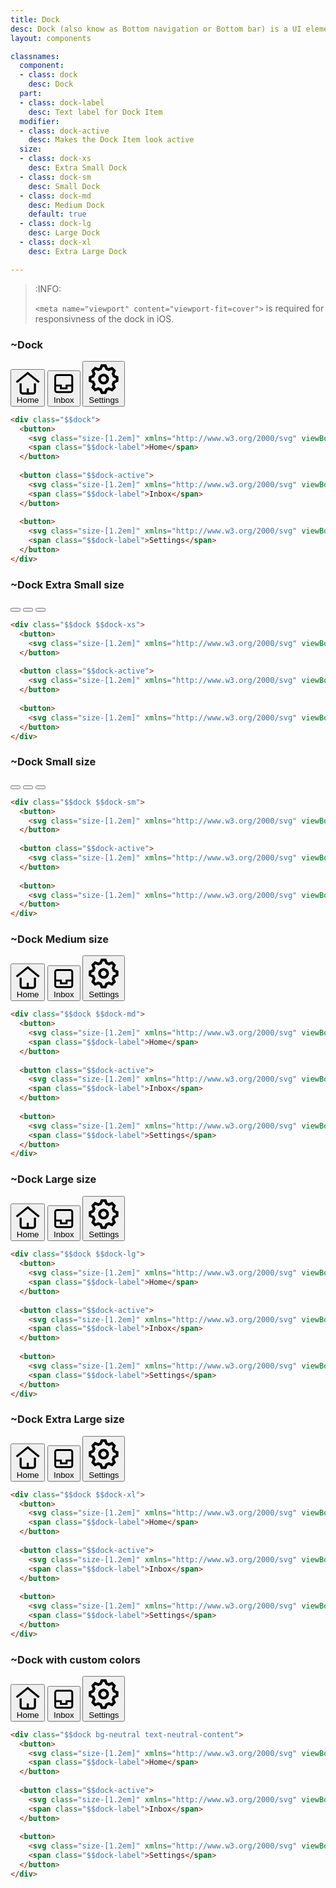```yaml
---
title: Dock
desc: Dock (also know as Bottom navigation or Bottom bar) is a UI element that provides navigation options to the user. Dock sticks to the bottom of the screen.
layout: components

classnames:
  component:
  - class: dock
    desc: Dock
  part:
  - class: dock-label
    desc: Text label for Dock Item
  modifier:
  - class: dock-active
    desc: Makes the Dock Item look active
  size:
  - class: dock-xs
    desc: Extra Small Dock
  - class: dock-sm
    desc: Small Dock
  - class: dock-md
    desc: Medium Dock
    default: true
  - class: dock-lg
    desc: Large Dock
  - class: dock-xl
    desc: Extra Large Dock

---
```




<script>
  import Component from "$components/Component.svelte"
  import Translate from "$components/Translate.svelte"
</script>


> :INFO:
>
> `<meta name="viewport" content="viewport-fit=cover">` is required for responsivness of the dock in iOS.

### ~Dock
<div class="bg-base-300 rounded-box w-full max-w-sm pt-32">
  <div class="dock relative border border-base-300">
    <button>
      <svg class="size-[1.2em]" xmlns="http://www.w3.org/2000/svg" viewBox="0 0 24 24"><g fill="currentColor" stroke-linejoin="miter" stroke-linecap="butt"><polyline points="1 11 12 2 23 11" fill="none" stroke="currentColor" stroke-miterlimit="10" stroke-width="2"></polyline><path d="m5,13v7c0,1.105.895,2,2,2h10c1.105,0,2-.895,2-2v-7" fill="none" stroke="currentColor" stroke-linecap="square" stroke-miterlimit="10" stroke-width="2"></path><line x1="12" y1="22" x2="12" y2="18" fill="none" stroke="currentColor" stroke-linecap="square" stroke-miterlimit="10" stroke-width="2"></line></g></svg>
      <span class="dock-label">Home</span>
    </button>
    <button class="dock-active">
      <svg class="size-[1.2em]" xmlns="http://www.w3.org/2000/svg" viewBox="0 0 24 24"><g fill="currentColor" stroke-linejoin="miter" stroke-linecap="butt"><polyline points="3 14 9 14 9 17 15 17 15 14 21 14" fill="none" stroke="currentColor" stroke-miterlimit="10" stroke-width="2"></polyline><rect x="3" y="3" width="18" height="18" rx="2" ry="2" fill="none" stroke="currentColor" stroke-linecap="square" stroke-miterlimit="10" stroke-width="2"></rect></g></svg>
      <span class="dock-label">Inbox</span>
    </button>
    <button>
      <svg class="size-[1.2em]" xmlns="http://www.w3.org/2000/svg" viewBox="0 0 24 24"><g fill="currentColor" stroke-linejoin="miter" stroke-linecap="butt"><circle cx="12" cy="12" r="3" fill="none" stroke="currentColor" stroke-linecap="square" stroke-miterlimit="10" stroke-width="2"></circle><path d="m22,13.25v-2.5l-2.318-.966c-.167-.581-.395-1.135-.682-1.654l.954-2.318-1.768-1.768-2.318.954c-.518-.287-1.073-.515-1.654-.682l-.966-2.318h-2.5l-.966,2.318c-.581.167-1.135.395-1.654.682l-2.318-.954-1.768,1.768.954,2.318c-.287.518-.515,1.073-.682,1.654l-2.318.966v2.5l2.318.966c.167.581.395,1.135.682,1.654l-.954,2.318,1.768,1.768,2.318-.954c.518.287,1.073.515,1.654.682l.966,2.318h2.5l.966-2.318c.581-.167,1.135-.395,1.654-.682l2.318.954,1.768-1.768-.954-2.318c.287-.518.515-1.073.682-1.654l2.318-.966Z" fill="none" stroke="currentColor" stroke-linecap="square" stroke-miterlimit="10" stroke-width="2"></path></g></svg>
      <span class="dock-label">Settings</span>
    </button>
  </div>
</div>

```html
<div class="$$dock">
  <button>
    <svg class="size-[1.2em]" xmlns="http://www.w3.org/2000/svg" viewBox="0 0 24 24"><g fill="currentColor" stroke-linejoin="miter" stroke-linecap="butt"><polyline points="1 11 12 2 23 11" fill="none" stroke="currentColor" stroke-miterlimit="10" stroke-width="2"></polyline><path d="m5,13v7c0,1.105.895,2,2,2h10c1.105,0,2-.895,2-2v-7" fill="none" stroke="currentColor" stroke-linecap="square" stroke-miterlimit="10" stroke-width="2"></path><line x1="12" y1="22" x2="12" y2="18" fill="none" stroke="currentColor" stroke-linecap="square" stroke-miterlimit="10" stroke-width="2"></line></g></svg>
    <span class="$$dock-label">Home</span>
  </button>
  
  <button class="$$dock-active">
    <svg class="size-[1.2em]" xmlns="http://www.w3.org/2000/svg" viewBox="0 0 24 24"><g fill="currentColor" stroke-linejoin="miter" stroke-linecap="butt"><polyline points="3 14 9 14 9 17 15 17 15 14 21 14" fill="none" stroke="currentColor" stroke-miterlimit="10" stroke-width="2"></polyline><rect x="3" y="3" width="18" height="18" rx="2" ry="2" fill="none" stroke="currentColor" stroke-linecap="square" stroke-miterlimit="10" stroke-width="2"></rect></g></svg>
    <span class="$$dock-label">Inbox</span>
  </button>
  
  <button>
    <svg class="size-[1.2em]" xmlns="http://www.w3.org/2000/svg" viewBox="0 0 24 24"><g fill="currentColor" stroke-linejoin="miter" stroke-linecap="butt"><circle cx="12" cy="12" r="3" fill="none" stroke="currentColor" stroke-linecap="square" stroke-miterlimit="10" stroke-width="2"></circle><path d="m22,13.25v-2.5l-2.318-.966c-.167-.581-.395-1.135-.682-1.654l.954-2.318-1.768-1.768-2.318.954c-.518-.287-1.073-.515-1.654-.682l-.966-2.318h-2.5l-.966,2.318c-.581.167-1.135.395-1.654.682l-2.318-.954-1.768,1.768.954,2.318c-.287.518-.515,1.073-.682,1.654l-2.318.966v2.5l2.318.966c.167.581.395,1.135.682,1.654l-.954,2.318,1.768,1.768,2.318-.954c.518.287,1.073.515,1.654.682l.966,2.318h2.5l.966-2.318c.581-.167,1.135-.395,1.654-.682l2.318.954,1.768-1.768-.954-2.318c.287-.518.515-1.073.682-1.654l2.318-.966Z" fill="none" stroke="currentColor" stroke-linecap="square" stroke-miterlimit="10" stroke-width="2"></path></g></svg>
    <span class="$$dock-label">Settings</span>
  </button>
</div>
```

### ~Dock Extra Small size
<div class="bg-base-300 rounded-box w-full max-w-sm pt-32">
  <div class="dock dock-xs relative border border-base-300">
    <button>
      <svg class="size-[1.2em]" xmlns="http://www.w3.org/2000/svg" viewBox="0 0 24 24"><g fill="currentColor" stroke-linejoin="miter" stroke-linecap="butt"><polyline points="1 11 12 2 23 11" fill="none" stroke="currentColor" stroke-miterlimit="10" stroke-width="2"></polyline><path d="m5,13v7c0,1.105.895,2,2,2h10c1.105,0,2-.895,2-2v-7" fill="none" stroke="currentColor" stroke-linecap="square" stroke-miterlimit="10" stroke-width="2"></path><line x1="12" y1="22" x2="12" y2="18" fill="none" stroke="currentColor" stroke-linecap="square" stroke-miterlimit="10" stroke-width="2"></line></g></svg>
    </button>
    <button class="dock-active">
      <svg class="size-[1.2em]" xmlns="http://www.w3.org/2000/svg" viewBox="0 0 24 24"><g fill="currentColor" stroke-linejoin="miter" stroke-linecap="butt"><polyline points="3 14 9 14 9 17 15 17 15 14 21 14" fill="none" stroke="currentColor" stroke-miterlimit="10" stroke-width="2"></polyline><rect x="3" y="3" width="18" height="18" rx="2" ry="2" fill="none" stroke="currentColor" stroke-linecap="square" stroke-miterlimit="10" stroke-width="2"></rect></g></svg>
    </button>
    <button>
      <svg class="size-[1.2em]" xmlns="http://www.w3.org/2000/svg" viewBox="0 0 24 24"><g fill="currentColor" stroke-linejoin="miter" stroke-linecap="butt"><circle cx="12" cy="12" r="3" fill="none" stroke="currentColor" stroke-linecap="square" stroke-miterlimit="10" stroke-width="2"></circle><path d="m22,13.25v-2.5l-2.318-.966c-.167-.581-.395-1.135-.682-1.654l.954-2.318-1.768-1.768-2.318.954c-.518-.287-1.073-.515-1.654-.682l-.966-2.318h-2.5l-.966,2.318c-.581.167-1.135.395-1.654.682l-2.318-.954-1.768,1.768.954,2.318c-.287.518-.515,1.073-.682,1.654l-2.318.966v2.5l2.318.966c.167.581.395,1.135.682,1.654l-.954,2.318,1.768,1.768,2.318-.954c.518.287,1.073.515,1.654.682l.966,2.318h2.5l.966-2.318c.581-.167,1.135-.395,1.654-.682l2.318.954,1.768-1.768-.954-2.318c.287-.518.515-1.073.682-1.654l2.318-.966Z" fill="none" stroke="currentColor" stroke-linecap="square" stroke-miterlimit="10" stroke-width="2"></path></g></svg>
    </button>
  </div>
</div>

```html
<div class="$$dock $$dock-xs">
  <button>
    <svg class="size-[1.2em]" xmlns="http://www.w3.org/2000/svg" viewBox="0 0 24 24"><g fill="currentColor" stroke-linejoin="miter" stroke-linecap="butt"><polyline points="1 11 12 2 23 11" fill="none" stroke="currentColor" stroke-miterlimit="10" stroke-width="2"></polyline><path d="m5,13v7c0,1.105.895,2,2,2h10c1.105,0,2-.895,2-2v-7" fill="none" stroke="currentColor" stroke-linecap="square" stroke-miterlimit="10" stroke-width="2"></path><line x1="12" y1="22" x2="12" y2="18" fill="none" stroke="currentColor" stroke-linecap="square" stroke-miterlimit="10" stroke-width="2"></line></g></svg>
  </button>
  
  <button class="$$dock-active">
    <svg class="size-[1.2em]" xmlns="http://www.w3.org/2000/svg" viewBox="0 0 24 24"><g fill="currentColor" stroke-linejoin="miter" stroke-linecap="butt"><polyline points="3 14 9 14 9 17 15 17 15 14 21 14" fill="none" stroke="currentColor" stroke-miterlimit="10" stroke-width="2"></polyline><rect x="3" y="3" width="18" height="18" rx="2" ry="2" fill="none" stroke="currentColor" stroke-linecap="square" stroke-miterlimit="10" stroke-width="2"></rect></g></svg>
  </button>
  
  <button>
    <svg class="size-[1.2em]" xmlns="http://www.w3.org/2000/svg" viewBox="0 0 24 24"><g fill="currentColor" stroke-linejoin="miter" stroke-linecap="butt"><circle cx="12" cy="12" r="3" fill="none" stroke="currentColor" stroke-linecap="square" stroke-miterlimit="10" stroke-width="2"></circle><path d="m22,13.25v-2.5l-2.318-.966c-.167-.581-.395-1.135-.682-1.654l.954-2.318-1.768-1.768-2.318.954c-.518-.287-1.073-.515-1.654-.682l-.966-2.318h-2.5l-.966,2.318c-.581.167-1.135.395-1.654.682l-2.318-.954-1.768,1.768.954,2.318c-.287.518-.515,1.073-.682,1.654l-2.318.966v2.5l2.318.966c.167.581.395,1.135.682,1.654l-.954,2.318,1.768,1.768,2.318-.954c.518.287,1.073.515,1.654.682l.966,2.318h2.5l.966-2.318c.581-.167,1.135-.395,1.654-.682l2.318.954,1.768-1.768-.954-2.318c.287-.518.515-1.073.682-1.654l2.318-.966Z" fill="none" stroke="currentColor" stroke-linecap="square" stroke-miterlimit="10" stroke-width="2"></path></g></svg>
  </button>
</div>
```

### ~Dock Small size
<div class="bg-base-300 rounded-box w-full max-w-sm pt-32">
  <div class="dock dock-sm relative border border-base-300">
    <button>
      <svg class="size-[1.2em]" xmlns="http://www.w3.org/2000/svg" viewBox="0 0 24 24"><g fill="currentColor" stroke-linejoin="miter" stroke-linecap="butt"><polyline points="1 11 12 2 23 11" fill="none" stroke="currentColor" stroke-miterlimit="10" stroke-width="2"></polyline><path d="m5,13v7c0,1.105.895,2,2,2h10c1.105,0,2-.895,2-2v-7" fill="none" stroke="currentColor" stroke-linecap="square" stroke-miterlimit="10" stroke-width="2"></path><line x1="12" y1="22" x2="12" y2="18" fill="none" stroke="currentColor" stroke-linecap="square" stroke-miterlimit="10" stroke-width="2"></line></g></svg>
    </button>
    <button class="dock-active">
      <svg class="size-[1.2em]" xmlns="http://www.w3.org/2000/svg" viewBox="0 0 24 24"><g fill="currentColor" stroke-linejoin="miter" stroke-linecap="butt"><polyline points="3 14 9 14 9 17 15 17 15 14 21 14" fill="none" stroke="currentColor" stroke-miterlimit="10" stroke-width="2"></polyline><rect x="3" y="3" width="18" height="18" rx="2" ry="2" fill="none" stroke="currentColor" stroke-linecap="square" stroke-miterlimit="10" stroke-width="2"></rect></g></svg>
    </button>
    <button>
      <svg class="size-[1.2em]" xmlns="http://www.w3.org/2000/svg" viewBox="0 0 24 24"><g fill="currentColor" stroke-linejoin="miter" stroke-linecap="butt"><circle cx="12" cy="12" r="3" fill="none" stroke="currentColor" stroke-linecap="square" stroke-miterlimit="10" stroke-width="2"></circle><path d="m22,13.25v-2.5l-2.318-.966c-.167-.581-.395-1.135-.682-1.654l.954-2.318-1.768-1.768-2.318.954c-.518-.287-1.073-.515-1.654-.682l-.966-2.318h-2.5l-.966,2.318c-.581.167-1.135.395-1.654.682l-2.318-.954-1.768,1.768.954,2.318c-.287.518-.515,1.073-.682,1.654l-2.318.966v2.5l2.318.966c.167.581.395,1.135.682,1.654l-.954,2.318,1.768,1.768,2.318-.954c.518.287,1.073.515,1.654.682l.966,2.318h2.5l.966-2.318c.581-.167,1.135-.395,1.654-.682l2.318.954,1.768-1.768-.954-2.318c.287-.518.515-1.073.682-1.654l2.318-.966Z" fill="none" stroke="currentColor" stroke-linecap="square" stroke-miterlimit="10" stroke-width="2"></path></g></svg>
    </button>
  </div>
</div>

```html
<div class="$$dock $$dock-sm">
  <button>
    <svg class="size-[1.2em]" xmlns="http://www.w3.org/2000/svg" viewBox="0 0 24 24"><g fill="currentColor" stroke-linejoin="miter" stroke-linecap="butt"><polyline points="1 11 12 2 23 11" fill="none" stroke="currentColor" stroke-miterlimit="10" stroke-width="2"></polyline><path d="m5,13v7c0,1.105.895,2,2,2h10c1.105,0,2-.895,2-2v-7" fill="none" stroke="currentColor" stroke-linecap="square" stroke-miterlimit="10" stroke-width="2"></path><line x1="12" y1="22" x2="12" y2="18" fill="none" stroke="currentColor" stroke-linecap="square" stroke-miterlimit="10" stroke-width="2"></line></g></svg>
  </button>
  
  <button class="$$dock-active">
    <svg class="size-[1.2em]" xmlns="http://www.w3.org/2000/svg" viewBox="0 0 24 24"><g fill="currentColor" stroke-linejoin="miter" stroke-linecap="butt"><polyline points="3 14 9 14 9 17 15 17 15 14 21 14" fill="none" stroke="currentColor" stroke-miterlimit="10" stroke-width="2"></polyline><rect x="3" y="3" width="18" height="18" rx="2" ry="2" fill="none" stroke="currentColor" stroke-linecap="square" stroke-miterlimit="10" stroke-width="2"></rect></g></svg>
  </button>
  
  <button>
    <svg class="size-[1.2em]" xmlns="http://www.w3.org/2000/svg" viewBox="0 0 24 24"><g fill="currentColor" stroke-linejoin="miter" stroke-linecap="butt"><circle cx="12" cy="12" r="3" fill="none" stroke="currentColor" stroke-linecap="square" stroke-miterlimit="10" stroke-width="2"></circle><path d="m22,13.25v-2.5l-2.318-.966c-.167-.581-.395-1.135-.682-1.654l.954-2.318-1.768-1.768-2.318.954c-.518-.287-1.073-.515-1.654-.682l-.966-2.318h-2.5l-.966,2.318c-.581.167-1.135.395-1.654.682l-2.318-.954-1.768,1.768.954,2.318c-.287.518-.515,1.073-.682,1.654l-2.318.966v2.5l2.318.966c.167.581.395,1.135.682,1.654l-.954,2.318,1.768,1.768,2.318-.954c.518.287,1.073.515,1.654.682l.966,2.318h2.5l.966-2.318c.581-.167,1.135-.395,1.654-.682l2.318.954,1.768-1.768-.954-2.318c.287-.518.515-1.073.682-1.654l2.318-.966Z" fill="none" stroke="currentColor" stroke-linecap="square" stroke-miterlimit="10" stroke-width="2"></path></g></svg>
  </button>
</div>
```

### ~Dock Medium size
<div class="bg-base-300 rounded-box w-full max-w-sm pt-32">
  <div class="dock dock-md relative border border-base-300">
    <button>
      <svg class="size-[1.2em]" xmlns="http://www.w3.org/2000/svg" viewBox="0 0 24 24"><g fill="currentColor" stroke-linejoin="miter" stroke-linecap="butt"><polyline points="1 11 12 2 23 11" fill="none" stroke="currentColor" stroke-miterlimit="10" stroke-width="2"></polyline><path d="m5,13v7c0,1.105.895,2,2,2h10c1.105,0,2-.895,2-2v-7" fill="none" stroke="currentColor" stroke-linecap="square" stroke-miterlimit="10" stroke-width="2"></path><line x1="12" y1="22" x2="12" y2="18" fill="none" stroke="currentColor" stroke-linecap="square" stroke-miterlimit="10" stroke-width="2"></line></g></svg>
      <span class="dock-label">Home</span>
    </button>
    <button class="dock-active">
      <svg class="size-[1.2em]" xmlns="http://www.w3.org/2000/svg" viewBox="0 0 24 24"><g fill="currentColor" stroke-linejoin="miter" stroke-linecap="butt"><polyline points="3 14 9 14 9 17 15 17 15 14 21 14" fill="none" stroke="currentColor" stroke-miterlimit="10" stroke-width="2"></polyline><rect x="3" y="3" width="18" height="18" rx="2" ry="2" fill="none" stroke="currentColor" stroke-linecap="square" stroke-miterlimit="10" stroke-width="2"></rect></g></svg>
      <span class="dock-label">Inbox</span>
    </button>
    <button>
      <svg class="size-[1.2em]" xmlns="http://www.w3.org/2000/svg" viewBox="0 0 24 24"><g fill="currentColor" stroke-linejoin="miter" stroke-linecap="butt"><circle cx="12" cy="12" r="3" fill="none" stroke="currentColor" stroke-linecap="square" stroke-miterlimit="10" stroke-width="2"></circle><path d="m22,13.25v-2.5l-2.318-.966c-.167-.581-.395-1.135-.682-1.654l.954-2.318-1.768-1.768-2.318.954c-.518-.287-1.073-.515-1.654-.682l-.966-2.318h-2.5l-.966,2.318c-.581.167-1.135.395-1.654.682l-2.318-.954-1.768,1.768.954,2.318c-.287.518-.515,1.073-.682,1.654l-2.318.966v2.5l2.318.966c.167.581.395,1.135.682,1.654l-.954,2.318,1.768,1.768,2.318-.954c.518.287,1.073.515,1.654.682l.966,2.318h2.5l.966-2.318c.581-.167,1.135-.395,1.654-.682l2.318.954,1.768-1.768-.954-2.318c.287-.518.515-1.073.682-1.654l2.318-.966Z" fill="none" stroke="currentColor" stroke-linecap="square" stroke-miterlimit="10" stroke-width="2"></path></g></svg>
      <span class="dock-label">Settings</span>
    </button>
  </div>
</div>

```html
<div class="$$dock $$dock-md">
  <button>
    <svg class="size-[1.2em]" xmlns="http://www.w3.org/2000/svg" viewBox="0 0 24 24"><g fill="currentColor" stroke-linejoin="miter" stroke-linecap="butt"><polyline points="1 11 12 2 23 11" fill="none" stroke="currentColor" stroke-miterlimit="10" stroke-width="2"></polyline><path d="m5,13v7c0,1.105.895,2,2,2h10c1.105,0,2-.895,2-2v-7" fill="none" stroke="currentColor" stroke-linecap="square" stroke-miterlimit="10" stroke-width="2"></path><line x1="12" y1="22" x2="12" y2="18" fill="none" stroke="currentColor" stroke-linecap="square" stroke-miterlimit="10" stroke-width="2"></line></g></svg>
    <span class="$$dock-label">Home</span>
  </button>
  
  <button class="$$dock-active">
    <svg class="size-[1.2em]" xmlns="http://www.w3.org/2000/svg" viewBox="0 0 24 24"><g fill="currentColor" stroke-linejoin="miter" stroke-linecap="butt"><polyline points="3 14 9 14 9 17 15 17 15 14 21 14" fill="none" stroke="currentColor" stroke-miterlimit="10" stroke-width="2"></polyline><rect x="3" y="3" width="18" height="18" rx="2" ry="2" fill="none" stroke="currentColor" stroke-linecap="square" stroke-miterlimit="10" stroke-width="2"></rect></g></svg>
    <span class="$$dock-label">Inbox</span>
  </button>
  
  <button>
    <svg class="size-[1.2em]" xmlns="http://www.w3.org/2000/svg" viewBox="0 0 24 24"><g fill="currentColor" stroke-linejoin="miter" stroke-linecap="butt"><circle cx="12" cy="12" r="3" fill="none" stroke="currentColor" stroke-linecap="square" stroke-miterlimit="10" stroke-width="2"></circle><path d="m22,13.25v-2.5l-2.318-.966c-.167-.581-.395-1.135-.682-1.654l.954-2.318-1.768-1.768-2.318.954c-.518-.287-1.073-.515-1.654-.682l-.966-2.318h-2.5l-.966,2.318c-.581.167-1.135.395-1.654.682l-2.318-.954-1.768,1.768.954,2.318c-.287.518-.515,1.073-.682,1.654l-2.318.966v2.5l2.318.966c.167.581.395,1.135.682,1.654l-.954,2.318,1.768,1.768,2.318-.954c.518.287,1.073.515,1.654.682l.966,2.318h2.5l.966-2.318c.581-.167,1.135-.395,1.654-.682l2.318.954,1.768-1.768-.954-2.318c.287-.518.515-1.073.682-1.654l2.318-.966Z" fill="none" stroke="currentColor" stroke-linecap="square" stroke-miterlimit="10" stroke-width="2"></path></g></svg>
    <span class="$$dock-label">Settings</span>
  </button>
</div>
```


### ~Dock Large size
<div class="bg-base-300 rounded-box w-full max-w-sm pt-32">
  <div class="dock dock-lg relative border border-base-300">
    <button>
      <svg class="size-[1.2em]" xmlns="http://www.w3.org/2000/svg" viewBox="0 0 24 24"><g fill="currentColor" stroke-linejoin="miter" stroke-linecap="butt"><polyline points="1 11 12 2 23 11" fill="none" stroke="currentColor" stroke-miterlimit="10" stroke-width="2"></polyline><path d="m5,13v7c0,1.105.895,2,2,2h10c1.105,0,2-.895,2-2v-7" fill="none" stroke="currentColor" stroke-linecap="square" stroke-miterlimit="10" stroke-width="2"></path><line x1="12" y1="22" x2="12" y2="18" fill="none" stroke="currentColor" stroke-linecap="square" stroke-miterlimit="10" stroke-width="2"></line></g></svg>
      <span class="dock-label">Home</span>
    </button>
    <button class="dock-active">
      <svg class="size-[1.2em]" xmlns="http://www.w3.org/2000/svg" viewBox="0 0 24 24"><g fill="currentColor" stroke-linejoin="miter" stroke-linecap="butt"><polyline points="3 14 9 14 9 17 15 17 15 14 21 14" fill="none" stroke="currentColor" stroke-miterlimit="10" stroke-width="2"></polyline><rect x="3" y="3" width="18" height="18" rx="2" ry="2" fill="none" stroke="currentColor" stroke-linecap="square" stroke-miterlimit="10" stroke-width="2"></rect></g></svg>
      <span class="dock-label">Inbox</span>
    </button>
    <button>
      <svg class="size-[1.2em]" xmlns="http://www.w3.org/2000/svg" viewBox="0 0 24 24"><g fill="currentColor" stroke-linejoin="miter" stroke-linecap="butt"><circle cx="12" cy="12" r="3" fill="none" stroke="currentColor" stroke-linecap="square" stroke-miterlimit="10" stroke-width="2"></circle><path d="m22,13.25v-2.5l-2.318-.966c-.167-.581-.395-1.135-.682-1.654l.954-2.318-1.768-1.768-2.318.954c-.518-.287-1.073-.515-1.654-.682l-.966-2.318h-2.5l-.966,2.318c-.581.167-1.135.395-1.654.682l-2.318-.954-1.768,1.768.954,2.318c-.287.518-.515,1.073-.682,1.654l-2.318.966v2.5l2.318.966c.167.581.395,1.135.682,1.654l-.954,2.318,1.768,1.768,2.318-.954c.518.287,1.073.515,1.654.682l.966,2.318h2.5l.966-2.318c.581-.167,1.135-.395,1.654-.682l2.318.954,1.768-1.768-.954-2.318c.287-.518.515-1.073.682-1.654l2.318-.966Z" fill="none" stroke="currentColor" stroke-linecap="square" stroke-miterlimit="10" stroke-width="2"></path></g></svg>
      <span class="dock-label">Settings</span>
    </button>
  </div>
</div>

```html
<div class="$$dock $$dock-lg">
  <button>
    <svg class="size-[1.2em]" xmlns="http://www.w3.org/2000/svg" viewBox="0 0 24 24"><g fill="currentColor" stroke-linejoin="miter" stroke-linecap="butt"><polyline points="1 11 12 2 23 11" fill="none" stroke="currentColor" stroke-miterlimit="10" stroke-width="2"></polyline><path d="m5,13v7c0,1.105.895,2,2,2h10c1.105,0,2-.895,2-2v-7" fill="none" stroke="currentColor" stroke-linecap="square" stroke-miterlimit="10" stroke-width="2"></path><line x1="12" y1="22" x2="12" y2="18" fill="none" stroke="currentColor" stroke-linecap="square" stroke-miterlimit="10" stroke-width="2"></line></g></svg>
    <span class="$$dock-label">Home</span>
  </button>
  
  <button class="$$dock-active">
    <svg class="size-[1.2em]" xmlns="http://www.w3.org/2000/svg" viewBox="0 0 24 24"><g fill="currentColor" stroke-linejoin="miter" stroke-linecap="butt"><polyline points="3 14 9 14 9 17 15 17 15 14 21 14" fill="none" stroke="currentColor" stroke-miterlimit="10" stroke-width="2"></polyline><rect x="3" y="3" width="18" height="18" rx="2" ry="2" fill="none" stroke="currentColor" stroke-linecap="square" stroke-miterlimit="10" stroke-width="2"></rect></g></svg>
    <span class="$$dock-label">Inbox</span>
  </button>
  
  <button>
    <svg class="size-[1.2em]" xmlns="http://www.w3.org/2000/svg" viewBox="0 0 24 24"><g fill="currentColor" stroke-linejoin="miter" stroke-linecap="butt"><circle cx="12" cy="12" r="3" fill="none" stroke="currentColor" stroke-linecap="square" stroke-miterlimit="10" stroke-width="2"></circle><path d="m22,13.25v-2.5l-2.318-.966c-.167-.581-.395-1.135-.682-1.654l.954-2.318-1.768-1.768-2.318.954c-.518-.287-1.073-.515-1.654-.682l-.966-2.318h-2.5l-.966,2.318c-.581.167-1.135.395-1.654.682l-2.318-.954-1.768,1.768.954,2.318c-.287.518-.515,1.073-.682,1.654l-2.318.966v2.5l2.318.966c.167.581.395,1.135.682,1.654l-.954,2.318,1.768,1.768,2.318-.954c.518.287,1.073.515,1.654.682l.966,2.318h2.5l.966-2.318c.581-.167,1.135-.395,1.654-.682l2.318.954,1.768-1.768-.954-2.318c.287-.518.515-1.073.682-1.654l2.318-.966Z" fill="none" stroke="currentColor" stroke-linecap="square" stroke-miterlimit="10" stroke-width="2"></path></g></svg>
    <span class="$$dock-label">Settings</span>
  </button>
</div>
```


### ~Dock Extra Large size
<div class="bg-base-300 rounded-box w-full max-w-sm pt-32">
  <div class="dock dock-xl relative border border-base-300">
    <button>
      <svg class="size-[1.2em]" xmlns="http://www.w3.org/2000/svg" viewBox="0 0 24 24"><g fill="currentColor" stroke-linejoin="miter" stroke-linecap="butt"><polyline points="1 11 12 2 23 11" fill="none" stroke="currentColor" stroke-miterlimit="10" stroke-width="2"></polyline><path d="m5,13v7c0,1.105.895,2,2,2h10c1.105,0,2-.895,2-2v-7" fill="none" stroke="currentColor" stroke-linecap="square" stroke-miterlimit="10" stroke-width="2"></path><line x1="12" y1="22" x2="12" y2="18" fill="none" stroke="currentColor" stroke-linecap="square" stroke-miterlimit="10" stroke-width="2"></line></g></svg>
      <span class="dock-label">Home</span>
    </button>
    <button class="dock-active">
      <svg class="size-[1.2em]" xmlns="http://www.w3.org/2000/svg" viewBox="0 0 24 24"><g fill="currentColor" stroke-linejoin="miter" stroke-linecap="butt"><polyline points="3 14 9 14 9 17 15 17 15 14 21 14" fill="none" stroke="currentColor" stroke-miterlimit="10" stroke-width="2"></polyline><rect x="3" y="3" width="18" height="18" rx="2" ry="2" fill="none" stroke="currentColor" stroke-linecap="square" stroke-miterlimit="10" stroke-width="2"></rect></g></svg>
      <span class="dock-label">Inbox</span>
    </button>
    <button>
      <svg class="size-[1.2em]" xmlns="http://www.w3.org/2000/svg" viewBox="0 0 24 24"><g fill="currentColor" stroke-linejoin="miter" stroke-linecap="butt"><circle cx="12" cy="12" r="3" fill="none" stroke="currentColor" stroke-linecap="square" stroke-miterlimit="10" stroke-width="2"></circle><path d="m22,13.25v-2.5l-2.318-.966c-.167-.581-.395-1.135-.682-1.654l.954-2.318-1.768-1.768-2.318.954c-.518-.287-1.073-.515-1.654-.682l-.966-2.318h-2.5l-.966,2.318c-.581.167-1.135.395-1.654.682l-2.318-.954-1.768,1.768.954,2.318c-.287.518-.515,1.073-.682,1.654l-2.318.966v2.5l2.318.966c.167.581.395,1.135.682,1.654l-.954,2.318,1.768,1.768,2.318-.954c.518.287,1.073.515,1.654.682l.966,2.318h2.5l.966-2.318c.581-.167,1.135-.395,1.654-.682l2.318.954,1.768-1.768-.954-2.318c.287-.518.515-1.073.682-1.654l2.318-.966Z" fill="none" stroke="currentColor" stroke-linecap="square" stroke-miterlimit="10" stroke-width="2"></path></g></svg>
      <span class="dock-label">Settings</span>
    </button>
  </div>
</div>

```html
<div class="$$dock $$dock-xl">
  <button>
    <svg class="size-[1.2em]" xmlns="http://www.w3.org/2000/svg" viewBox="0 0 24 24"><g fill="currentColor" stroke-linejoin="miter" stroke-linecap="butt"><polyline points="1 11 12 2 23 11" fill="none" stroke="currentColor" stroke-miterlimit="10" stroke-width="2"></polyline><path d="m5,13v7c0,1.105.895,2,2,2h10c1.105,0,2-.895,2-2v-7" fill="none" stroke="currentColor" stroke-linecap="square" stroke-miterlimit="10" stroke-width="2"></path><line x1="12" y1="22" x2="12" y2="18" fill="none" stroke="currentColor" stroke-linecap="square" stroke-miterlimit="10" stroke-width="2"></line></g></svg>
    <span class="$$dock-label">Home</span>
  </button>
  
  <button class="$$dock-active">
    <svg class="size-[1.2em]" xmlns="http://www.w3.org/2000/svg" viewBox="0 0 24 24"><g fill="currentColor" stroke-linejoin="miter" stroke-linecap="butt"><polyline points="3 14 9 14 9 17 15 17 15 14 21 14" fill="none" stroke="currentColor" stroke-miterlimit="10" stroke-width="2"></polyline><rect x="3" y="3" width="18" height="18" rx="2" ry="2" fill="none" stroke="currentColor" stroke-linecap="square" stroke-miterlimit="10" stroke-width="2"></rect></g></svg>
    <span class="$$dock-label">Inbox</span>
  </button>
  
  <button>
    <svg class="size-[1.2em]" xmlns="http://www.w3.org/2000/svg" viewBox="0 0 24 24"><g fill="currentColor" stroke-linejoin="miter" stroke-linecap="butt"><circle cx="12" cy="12" r="3" fill="none" stroke="currentColor" stroke-linecap="square" stroke-miterlimit="10" stroke-width="2"></circle><path d="m22,13.25v-2.5l-2.318-.966c-.167-.581-.395-1.135-.682-1.654l.954-2.318-1.768-1.768-2.318.954c-.518-.287-1.073-.515-1.654-.682l-.966-2.318h-2.5l-.966,2.318c-.581.167-1.135.395-1.654.682l-2.318-.954-1.768,1.768.954,2.318c-.287.518-.515,1.073-.682,1.654l-2.318.966v2.5l2.318.966c.167.581.395,1.135.682,1.654l-.954,2.318,1.768,1.768,2.318-.954c.518.287,1.073.515,1.654.682l.966,2.318h2.5l.966-2.318c.581-.167,1.135-.395,1.654-.682l2.318.954,1.768-1.768-.954-2.318c.287-.518.515-1.073.682-1.654l2.318-.966Z" fill="none" stroke="currentColor" stroke-linecap="square" stroke-miterlimit="10" stroke-width="2"></path></g></svg>
    <span class="$$dock-label">Settings</span>
  </button>
</div>
```


### ~Dock with custom colors
<div class="bg-base-300 rounded-box w-full max-w-sm pt-32">
  <div class="dock relative bg-neutral text-neutral-content">
    <button>
      <svg class="size-[1.2em]" xmlns="http://www.w3.org/2000/svg" viewBox="0 0 24 24"><g fill="currentColor" stroke-linejoin="miter" stroke-linecap="butt"><polyline points="1 11 12 2 23 11" fill="none" stroke="currentColor" stroke-miterlimit="10" stroke-width="2"></polyline><path d="m5,13v7c0,1.105.895,2,2,2h10c1.105,0,2-.895,2-2v-7" fill="none" stroke="currentColor" stroke-linecap="square" stroke-miterlimit="10" stroke-width="2"></path><line x1="12" y1="22" x2="12" y2="18" fill="none" stroke="currentColor" stroke-linecap="square" stroke-miterlimit="10" stroke-width="2"></line></g></svg>
      <span class="dock-label">Home</span>
    </button>
    <button class="dock-active">
      <svg class="size-[1.2em]" xmlns="http://www.w3.org/2000/svg" viewBox="0 0 24 24"><g fill="currentColor" stroke-linejoin="miter" stroke-linecap="butt"><polyline points="3 14 9 14 9 17 15 17 15 14 21 14" fill="none" stroke="currentColor" stroke-miterlimit="10" stroke-width="2"></polyline><rect x="3" y="3" width="18" height="18" rx="2" ry="2" fill="none" stroke="currentColor" stroke-linecap="square" stroke-miterlimit="10" stroke-width="2"></rect></g></svg>
      <span class="dock-label">Inbox</span>
    </button>
    <button>
      <svg class="size-[1.2em]" xmlns="http://www.w3.org/2000/svg" viewBox="0 0 24 24"><g fill="currentColor" stroke-linejoin="miter" stroke-linecap="butt"><circle cx="12" cy="12" r="3" fill="none" stroke="currentColor" stroke-linecap="square" stroke-miterlimit="10" stroke-width="2"></circle><path d="m22,13.25v-2.5l-2.318-.966c-.167-.581-.395-1.135-.682-1.654l.954-2.318-1.768-1.768-2.318.954c-.518-.287-1.073-.515-1.654-.682l-.966-2.318h-2.5l-.966,2.318c-.581.167-1.135.395-1.654.682l-2.318-.954-1.768,1.768.954,2.318c-.287.518-.515,1.073-.682,1.654l-2.318.966v2.5l2.318.966c.167.581.395,1.135.682,1.654l-.954,2.318,1.768,1.768,2.318-.954c.518.287,1.073.515,1.654.682l.966,2.318h2.5l.966-2.318c.581-.167,1.135-.395,1.654-.682l2.318.954,1.768-1.768-.954-2.318c.287-.518.515-1.073.682-1.654l2.318-.966Z" fill="none" stroke="currentColor" stroke-linecap="square" stroke-miterlimit="10" stroke-width="2"></path></g></svg>
      <span class="dock-label">Settings</span>
    </button>
  </div>
</div>

```html
<div class="$$dock bg-neutral text-neutral-content">
  <button>
    <svg class="size-[1.2em]" xmlns="http://www.w3.org/2000/svg" viewBox="0 0 24 24"><g fill="currentColor" stroke-linejoin="miter" stroke-linecap="butt"><polyline points="1 11 12 2 23 11" fill="none" stroke="currentColor" stroke-miterlimit="10" stroke-width="2"></polyline><path d="m5,13v7c0,1.105.895,2,2,2h10c1.105,0,2-.895,2-2v-7" fill="none" stroke="currentColor" stroke-linecap="square" stroke-miterlimit="10" stroke-width="2"></path><line x1="12" y1="22" x2="12" y2="18" fill="none" stroke="currentColor" stroke-linecap="square" stroke-miterlimit="10" stroke-width="2"></line></g></svg>
    <span class="$$dock-label">Home</span>
  </button>
  
  <button class="$$dock-active">
    <svg class="size-[1.2em]" xmlns="http://www.w3.org/2000/svg" viewBox="0 0 24 24"><g fill="currentColor" stroke-linejoin="miter" stroke-linecap="butt"><polyline points="3 14 9 14 9 17 15 17 15 14 21 14" fill="none" stroke="currentColor" stroke-miterlimit="10" stroke-width="2"></polyline><rect x="3" y="3" width="18" height="18" rx="2" ry="2" fill="none" stroke="currentColor" stroke-linecap="square" stroke-miterlimit="10" stroke-width="2"></rect></g></svg>
    <span class="$$dock-label">Inbox</span>
  </button>
  
  <button>
    <svg class="size-[1.2em]" xmlns="http://www.w3.org/2000/svg" viewBox="0 0 24 24"><g fill="currentColor" stroke-linejoin="miter" stroke-linecap="butt"><circle cx="12" cy="12" r="3" fill="none" stroke="currentColor" stroke-linecap="square" stroke-miterlimit="10" stroke-width="2"></circle><path d="m22,13.25v-2.5l-2.318-.966c-.167-.581-.395-1.135-.682-1.654l.954-2.318-1.768-1.768-2.318.954c-.518-.287-1.073-.515-1.654-.682l-.966-2.318h-2.5l-.966,2.318c-.581.167-1.135.395-1.654.682l-2.318-.954-1.768,1.768.954,2.318c-.287.518-.515,1.073-.682,1.654l-2.318.966v2.5l2.318.966c.167.581.395,1.135.682,1.654l-.954,2.318,1.768,1.768,2.318-.954c.518.287,1.073.515,1.654.682l.966,2.318h2.5l.966-2.318c.581-.167,1.135-.395,1.654-.682l2.318.954,1.768-1.768-.954-2.318c.287-.518.515-1.073.682-1.654l2.318-.966Z" fill="none" stroke="currentColor" stroke-linecap="square" stroke-miterlimit="10" stroke-width="2"></path></g></svg>
    <span class="$$dock-label">Settings</span>
  </button>
</div>
```
